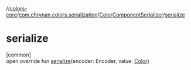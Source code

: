 //[colors-core](../../../index.md)/[com.chrynan.colors.serialization](../index.md)/[ColorComponentSerializer](index.md)/[serialize](serialize.md)

# serialize

[common]\
open override fun [serialize](serialize.md)(encoder: Encoder, value: [Color](../../com.chrynan.colors/-color/index.md))
